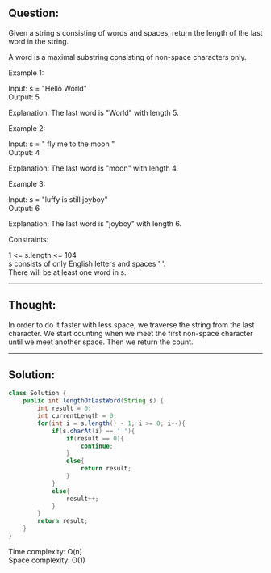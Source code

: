 ## Question: 

Given a string s consisting of words and spaces, return the length of the last word in the string.  

A word is a maximal substring consisting of non-space characters only.  

Example 1:  

Input: s = "Hello World"  
Output: 5  

Explanation: The last word is "World" with length 5.  

Example 2:  

Input: s = "   fly me   to   the moon  "  
Output: 4  

Explanation: The last word is "moon" with length 4.  

Example 3:  

Input: s = "luffy is still joyboy"  
Output: 6  

Explanation: The last word is "joyboy" with length 6.  

Constraints:  

1 <= s.length <= 104  
s consists of only English letters and spaces ' '.  
There will be at least one word in s.  

---
## Thought:
In order to do it faster with less space, we traverse the string from the last character. We start counting when we meet the 
first non-space character until we meet another space. Then we return the count.

---
## Solution: 
```Java
class Solution {
    public int lengthOfLastWord(String s) {
        int result = 0;
        int currentLength = 0;
        for(int i = s.length() - 1; i >= 0; i--){
            if(s.charAt(i) == ' '){
                if(result == 0){
                    continue;
                }
                else{
                    return result;
                }
            }
            else{
                result++;
            }
        }
        return result;
    }
}
```
Time complexity: O(n)  
Space complexity: O(1)
